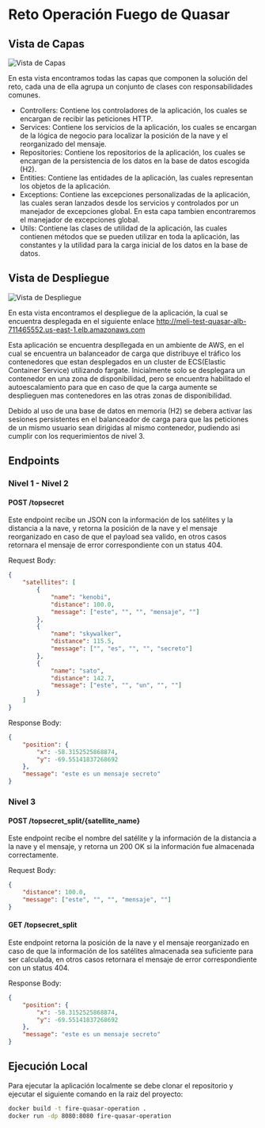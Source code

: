 # Reto Operación Fuego de Quasar

## Vista de Capas

![Vista de Capas](https://github.com/jcvillotab/fireQuasarOperation/images/Paquetes.png?raw=true)

En esta vista encontramos todas las capas que componen la solución del reto, cada una de ella agrupa un conjunto de clases con responsabilidades comunes.

* Controllers: Contiene los controladores de la aplicación, los cuales se encargan de recibir las peticiones HTTP.
* Services: Contiene los servicios de la aplicación, los cuales se encargan de la lógica de negocio para localizar la posición de la nave y el reorganizado del mensaje.
* Repositories: Contiene los repositorios de la aplicación, los cuales se encargan de la persistencia de los datos en la base de datos escogida (H2).
* Entities: Contiene las entidades de la aplicación, las cuales representan los objetos de la aplicación.
* Exceptions: Contiene las excepciones personalizadas de la aplicación, las cuales seran lanzados desde los servicios y controlados por un manejador de excepciones global. En esta capa tambien encontraremos el manejador de excepciones global.
* Utils: Contiene las clases de utilidad de la aplicación, las cuales contienen métodos que se pueden utilizar en toda la aplicación, las constantes y la utilidad para la carga inicial de los datos en la base de datos.

## Vista de Despliegue

![Vista de Despliegue](https://github.com/jcvillotab/fireQuasarOperation/images/Despliegue.png?raw=true)

En esta vista encontramos el despliegue de la aplicación, la cual se encuentra desplegada en el siguiente enlace http://meli-test-quasar-alb-711465552.us-east-1.elb.amazonaws.com

Esta aplicación se encuentra despllegada en un ambiente de AWS, en el cual se encuentra un balanceador de carga que distribuye el tráfico los contenedores que estan desplegados en un cluster de ECS(Elastic Container Service) utilizando fargate. Inicialmente solo se desplegara un contenedor en una zona de disponibilidad, pero se encuentra habilitado el autoescalamiento para que en caso de que la carga aumente se desplieguen mas contenedores en las otras zonas de disponibilidad. 

Debido al uso de una base de datos en memoria (H2) se debera activar las sesiones persistentes en el balanceador de carga para que las peticiones de un mismo usuario sean dirigidas al mismo contenedor, pudiendo asi cumplir con los requerimientos de nivel 3.

## Endpoints

### Nivel 1 - Nivel 2

#### POST /topsecret

Este endpoint recibe un JSON con la información de los satélites y la distancia a la nave, y retorna la posición de la nave y el mensaje reorganizado en caso de que el payload sea valido, en otros casos retornara el mensaje de error correspondiente con un status 404.

Request Body:
```json
{
    "satellites": [
        {
            "name": "kenobi",
            "distance": 100.0,
            "message": ["este", "", "", "mensaje", ""]
        },
        {
            "name": "skywalker",
            "distance": 115.5,
            "message": ["", "es", "", "", "secreto"]
        },
        {
            "name": "sato",
            "distance": 142.7,
            "message": ["este", "", "un", "", ""]
        }
    ]
}
```
Response Body:
```json
{
    "position": {
        "x": -58.3152525868874,
        "y": -69.55141837268692
    },
    "message": "este es un mensaje secreto"
}
```
### Nivel 3

#### POST /topsecret_split/{satellite_name}

Este endpoint recibe el nombre del satélite y la información de la distancia a la nave y el mensaje, y retorna un 200 OK si la información fue almacenada correctamente.

Request Body:
```json
{
    "distance": 100.0,
    "message": ["este", "", "", "mensaje", ""]
}
```

#### GET /topsecret_split

Este endpoint retorna la posición de la nave y el mensaje reorganizado en caso de que la información de los satélites almacenada sea suficiente para ser calculada, en otros casos retornara el mensaje de error correspondiente con un status 404.

Response Body:
```json
{
    "position": {
        "x": -58.3152525868874,
        "y": -69.55141837268692
    },
    "message": "este es un mensaje secreto"
}
```

## Ejecución Local

Para ejecutar la aplicación localmente se debe clonar el repositorio y ejecutar el siguiente comando en la raiz del proyecto:

```bash
docker build -t fire-quasar-operation .
docker run -dp 8080:8080 fire-quasar-operation 
```







